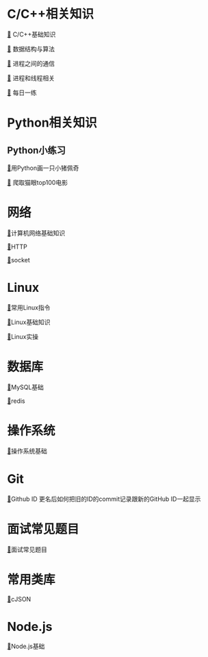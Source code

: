 # C/C++相关知识
[🔎](docs/C++/基础知识.md) C/C++基础知识

[🔎](docs/C++/数据结构与算法.md) 数据结构与算法

[🔎](docs/C++/进程之间的通信.md) 进程之间的通信

[🔎](docs/C++/进程和线程相关.md) 进程和线程相关

[🔎](docs/C++/每日一练.md) 每日一练


# Python相关知识
## Python小练习

[🔎](docs/Python/shehuiren.md)用Python画一只小猪佩奇

[🔎](docs/Python/爬取猫眼top100电影.md) 爬取猫眼top100电影



# 网络

[🔎](docs/计算机网络/计算机网络基础知识.md)计算机网络基础知识

[🔎](docs/计算机网络/HTTP.md)HTTP

[🔎](docs/计算机网络/socket.md)socket



# Linux

[🔎](docs/Linux/常用Linux指令.md)常用Linux指令

[🔎](docs/Linux/Linux基础知识.md)Linux基础知识

[🔎](docs/Linux/Linux实操.md)Linux实操

# 数据库
[🔎](docs/数据库/MySQL数据库基础知识.md)MySQL基础

[🔎](docs/数据库/redis.md)redis

# 操作系统
[🔎](docs/操作系统/操作系统基础知识.md)操作系统基础

# Git
[🔎](docs/Git和SVN/Git的使用.md)Github ID 更名后如何把旧的ID的commit记录跟新的GitHub ID一起显示

# 面试常见题目
[🔎](docs/面试题目/面试题目.md)面试常见题目

# 常用类库
[🔎](docs/常用类库/cJSON.md)cJSON

# Node.js
[🔎](docs/Node.js/Nodejs基础.md)Node.js基础
